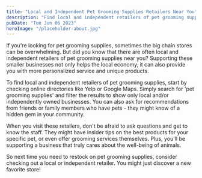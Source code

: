 ```yaml
---
title: "Local and Independent Pet Grooming Supplies Retailers Near You"
description: "Find local and independent retailers of pet grooming supplies near you. Support smaller businesses while taking care of your furry friend!"
pubDate: "Tue Jun 06 2023"
heroImage: "/placeholder-about.jpg"
---
```


If you&#39;re looking for pet grooming supplies, sometimes the big chain stores can be overwhelming. But did you know that there are often local and independent retailers of pet grooming supplies near you? Supporting these smaller businesses not only helps the local economy, it can also provide you with more personalized service and unique products.

To find local and independent retailers of pet grooming supplies, start by checking online directories like Yelp or Google Maps. Simply search for &#39;pet grooming supplies&#39; and filter the results to show only local and/or independently owned businesses. You can also ask for recommendations from friends or family members who have pets - they might know of a hidden gem in your community.

When you visit these retailers, don&#39;t be afraid to ask questions and get to know the staff. They might have insider tips on the best products for your specific pet, or even offer grooming services themselves. Plus, you&#39;ll be supporting a business that truly cares about the well-being of animals.

So next time you need to restock on pet grooming supplies, consider checking out a local or independent retailer. You might just discover a new favorite store!